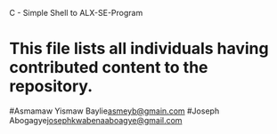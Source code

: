 C - Simple Shell to ALX-SE-Program
# This file lists all individuals having contributed content to the repository.
#Asmamaw Yismaw Baylie<asmeyb@gmain.com>
#Joseph Abogagye<josephkwabenaaboagye@gmail.com>